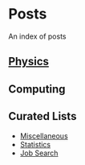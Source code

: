 # Posts
An index of posts
## [Physics](/tag/physics)
  
## Computing
## Curated Lists
  - [Miscellaneous](../curated-list/)
  - [Statistics](../posts/curatedlists/curated-list-stats.md)
  - [Job Search](/posts/curatedlists/job-resources/)
